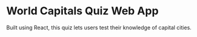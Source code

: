 # World Capitals Quiz Web App

Built using React, this quiz lets users test their knowledge of capital cities.

